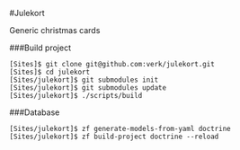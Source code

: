#Julekort

Generic christmas cards

###Build project

    [Sites]$ git clone git@github.com:verk/julekort.git
    [Sites]$ cd julekort
    [Sites/julekort]$ git submodules init
    [Sites/julekort]$ git submodules update
    [Sites/julekort]$ ./scripts/build

###Database

    [Sites/julekort]$ zf generate-models-from-yaml doctrine
    [Sites/julekort]$ zf build-project doctrine --reload